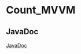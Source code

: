 # Count_MVVM

## JavaDoc
[JavaDoc](https://github.com/OldBigBuddha/Count_MVVM/blob/master/Doc/index.html)
